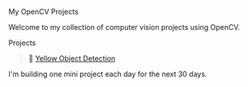 My OpenCV Projects

Welcome to my collection of computer vision projects using OpenCV.

Projects

> 🔸 [Yellow Object Detection]([url](https://github.com/D3vil13/my-opencv-projects/tree/yellow-object-detect))


I'm building one mini project each day for the next 30 days.
